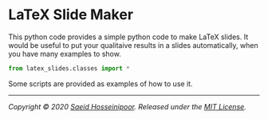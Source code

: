 
# LaTeX Slide Maker
This python code provides a simple python code to make LaTeX slides.
It would be useful to put your qualitaive results in a slides automatically, when you have many examples to show. 

```python
from latex_slides.classes import *
```

Some scripts are provided as examples of how to use it.

***
_Copyright &copy; 2020 [Saeid Hosseinipoor](https://saeid-h.github.io/). Released under the [MIT License](LICENSE)._